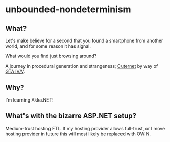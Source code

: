 # unbounded-nondeterminism

## What?
Let's make believe for a second that you found a smartphone from another world, and for some reason it has signal.

What would you find just browsing around?

A journey in procedural generation and strangeness; [Outernet](https://en.wikipedia.org/wiki/Outernet_(novel_series)) by way of [GTA IV/V](http://gta.wikia.com/wiki/Mobile_Phone#Grand_Theft_Auto_V).

## Why?
I'm learning Akka.NET!

## What's with the bizarre ASP.NET setup?
Medium-trust hosting FTL.  If my hosting provider allows full-trust, or I move hosting provider in future this will most likely be replaced with OWIN.